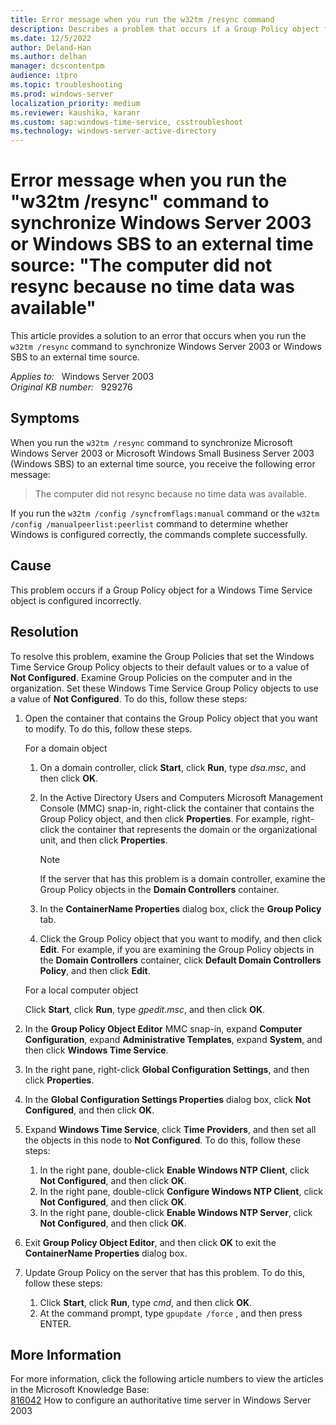```yaml
---
title: Error message when you run the w32tm /resync command
description: Describes a problem that occurs if a Group Policy object for a Windows Time Service object is configured incorrectly.
ms.date: 12/5/2022
author: Deland-Han
ms.author: delhan
manager: dcscontentpm
audience: itpro
ms.topic: troubleshooting
ms.prod: windows-server
localization_priority: medium
ms.reviewer: kaushika, karanr
ms.custom: sap:windows-time-service, csstroubleshoot
ms.technology: windows-server-active-directory
---
```

# Error message when you run the "w32tm /resync" command to synchronize Windows Server 2003 or Windows SBS to an external time source: "The computer did not resync because no time data was available"

This article provides a solution to an error that occurs when you run the `w32tm /resync` command to synchronize Windows Server 2003 or Windows SBS to an external time source.

_Applies to:_ &nbsp; Windows Server 2003  
_Original KB number:_ &nbsp; 929276

## Symptoms

When you run the `w32tm /resync` command to synchronize Microsoft Windows Server 2003 or Microsoft Windows Small Business Server 2003 (Windows SBS) to an external time source, you receive the following error message:
> The computer did not resync because no time data was available.

If you run the `w32tm /config /syncfromflags:manual` command or the `w32tm /config /manualpeerlist:peerlist` command to determine whether Windows is configured correctly, the commands complete successfully.

## Cause

This problem occurs if a Group Policy object for a Windows Time Service object is configured incorrectly.

## Resolution

To resolve this problem, examine the Group Policies that set the Windows Time Service Group Policy objects to their default values or to a value of **Not Configured**. Examine Group Policies on the computer and in the organization. Set these Windows Time Service Group Policy objects to use a value of **Not Configured**. To do this, follow these steps:

1. Open the container that contains the Group Policy object that you want to modify. To do this, follow these steps.

    For a domain object

   1. On a domain controller, click **Start**, click **Run**, type *dsa.msc*, and then click **OK**.
   2. In the Active Directory Users and Computers Microsoft Management Console (MMC) snap-in, right-click the container that contains the Group Policy object, and then click **Properties**. For example, right-click the container that represents the domain or the organizational unit, and then click **Properties**.

      > [!NOTE]
      > If the server that has this problem is a domain controller, examine the Group Policy objects in the **Domain Controllers** container.
   3. In the **ContainerName Properties** dialog box, click the **Group Policy** tab.
   4. Click the Group Policy object that you want to modify, and then click **Edit**. For example, if you are examining the Group Policy objects in the **Domain Controllers** container, click **Default Domain Controllers Policy**, and then click **Edit**.

    For a local computer object

    Click **Start**, click **Run**, type *gpedit.msc*, and then click **OK**.
2. In the **Group Policy Object Editor** MMC snap-in, expand **Computer Configuration**, expand **Administrative Templates**, expand **System**, and then click **Windows Time Service**.
3. In the right pane, right-click **Global Configuration Settings**, and then click **Properties**.
4. In the **Global Configuration Settings Properties** dialog box, click **Not Configured**, and then click **OK**.
5. Expand **Windows Time Service**, click **Time Providers**, and then set all the objects in this node to **Not Configured**. To do this, follow these steps:
   1. In the right pane, double-click **Enable Windows NTP Client**, click **Not Configured**, and then click **OK**.
   2. In the right pane, double-click **Configure Windows NTP Client**, click **Not Configured**, and then click **OK**.
   3. In the right pane, double-click **Enable Windows NTP Server**, click **Not Configured**, and then click **OK**.
6. Exit **Group Policy Object Editor**, and then click **OK** to exit the **ContainerName Properties** dialog box.
7. Update Group Policy on the server that has this problem. To do this, follow these steps:
   1. Click **Start**, click **Run**, type *cmd*, and then click **OK**.
   2. At the command prompt, type `gpupdate /force` , and then press ENTER.

## More Information

For more information, click the following article numbers to view the articles in the Microsoft Knowledge Base:  
[816042](configure-authoritative-time-server.md) How to configure an authoritative time server in Windows Server 2003
